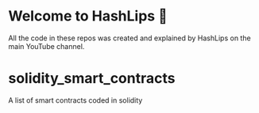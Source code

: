 # Welcome to HashLips 👄

All the code in these repos was created and explained by HashLips on the main YouTube channel.


# solidity_smart_contracts
A list of smart contracts coded in solidity 
